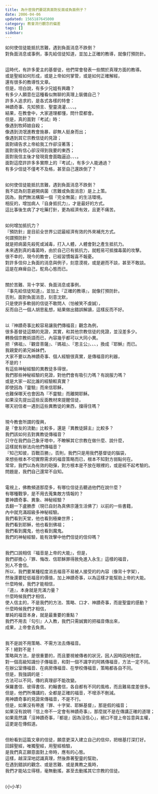 ```yaml
---
title: 為什麼我們要認真面對反面或負面例子？
date: 2006-04-06
updated: 1565187645000
category: 教會流行觀念的偏差
tags: []
sidebar: 
---
```


<p>如何使信徒能抵抗苦難，遇到負面消息不跌倒？<br/>
對負面消息或事例，事先給信徒知道，並加上正確的教導，就像打預防針。</p>
<p><br/>
這時代，有許多愛主的基督徒，他們常會發表一些關於真理方面的教導。<br/>
或是聖經如何形成，或是上帝如何掌管，或是如何正確解經，<br/>
還有很多的教導性文章。<br/>
但是，坦白說，有多少兄姐有興趣？<br/>
有多少人願意在這種看似無聊的真理上裝備自己？<br/>
許多人追求的，是各式各樣的特會：<br/>
神蹟奇事、先知預言、聖靈澆灌、、、、。<br/>
結果，在教會中，大家道理都懂，問什麼都會。<br/>
但是，真的面對『考試』時：<br/>
像遇到牧師娘自殺；<br/>
像遇到流氓進教會施暴，卻無人挺身而出；<br/>
像遇到其它宗教信徒的見證；<br/>
面對禱告求上帝給我工作卻沒著落；<br/>
面對我有信心卻沒得到我要的東西；<br/>
面對我信主後才發現竟會面臨逼迫、、、。<br/>
面對這麼許許多多實際上的『考試』，有多少人能通過？<br/>
有多少信徒不僅考不及格，甚至自己還跌倒了？</p>
<p><br/>
如何使信徒能抵抗苦難，遇到負面消息不跌倒？<br/>
我不認為刻意避開病菌（苦難或負面消息）是上上策。<br/>
因為，我們無法構築一個『完全無菌』的生活環境。<br/>
相反的，增加病人『自身抵抗力』，才是最好的方式。<br/>
這比事後生病了才吃藥打針，更為經濟有效，且更不痛苦。</p>
<p><br/>
如何增加抵抗力？<br/>
『預防針』是目前全世界公認最經濟有效的外來補充方式。<br/>
何謂預防針？<br/>
就是把病菌先殺死或減毒，打入人體，人體會對之產生抵抗力。<br/>
未來遇到真的毒菌時，由於自己已有抵抗力，就輕易可抵擋毒菌的攻擊。<br/>
很不幸的，現今的教會，已經習慣報喜不報憂。<br/>
對許多信仰上負面的消息與例子，刻意漠視，或是避而不談，甚至不敢談。<br/>
這是在麻痺自己，鴕鳥心態而已。</p>
<p><br/>
關於苦難、背十字架、負面消息或事例，<br/>
『事先給信徒知道』，並加上『正確的教導』，就像打預防針。<br/>
否則，面對負面消息，刻意沈默，<br/>
只是使許多軟弱的信徒不敢問人（怕被笑不虔誠），<br/>
反而自己一個人胡思亂想，結果做出錯誤解讀，這樣反而不好。</p>
<p><br/>
以『神蹟奇事比較容易讓我們傳福音』觀念為例，<br/>
很多基督徒這類的見證，其實，和其他宗教信徒的見證，並沒差多少。<br/>
轉換個宗教術語而已，內容幾乎都可以大同小異。<br/>
把『佛祖』、『觀音菩薩』、『媽祖』、『恩主公』、、、，換成『耶穌』而已。<br/>
我親愛的弟兄姊妹們，<br/>
大家不要以為神蹟奇事、個人經驗很真實，是傳福音的利器，<br/>
不是的！<br/>
有這些神秘經驗的異教徒多得很，<br/>
我們那些神秘經驗的見證，對他們會有吸引力嗎？有說服力嗎？<br/>
或是大家一起比誰的經驗較真實？<br/>
即使因為『靈驗』而來信耶穌，<br/>
也難保哪天也會因為『不靈驗』而離開耶穌。<br/>
如果沒先提出這些反面教材來提醒信徒，<br/>
哪天初信者一遇到這些異教徒的東西，擋得住嗎？</p>
<p><br/>
現今教會所謂的復興，<br/>
是『會友的流動』比較多，還是『異教徒歸主』比較多？<br/>
我們該如何去對異教徒傳福音？<br/>
只守在我們自己象牙塔中，不瞭解其它宗教在做什麼、說什麼，<br/>
這樣就有辦法向他們傳福音？<br/>
『知己知彼，百戰百勝』，否則，我們只是用我們基督徒的腦袋，<br/>
來想些根本不切實際需求的福音策略而已，根本不知對方弱點何在。<br/>
常常，我們以為有效的砲彈，對方根本是不放在眼裡的，或是經不起考驗的。<br/>
問題是，我們自己還常不自知。</p>
<p><br/>
電視上，佛教頻道那麼多，有哪位信徒去聽過他們在說什麼？<br/>
有哪種戰爭，是不用去蒐集敵方情報的？<br/>
要神蹟奇事、異象、神秘經驗？<br/>
去翻一下盧勝彥（現已自封為真佛宗蓮生活佛了）以前的一些書籍，<br/>
內中就充滿超級多神秘經驗。<br/>
我們看到天堂，他也看到極樂世界；<br/>
我們看到耶穌，他也看到佛祖；<br/>
我們看到魔鬼，他也看到魔鬼。<br/>
我們的神秘經驗，能有效擊中他們信徒的信仰嗎？</p>
<p><br/>
我們口說相信『福音是上帝的大能』，但是，<br/>
我們卻擔心『罪、悔改、信耶穌罪得赦免進入永生』這樣的福音，<br/>
別人不會信。<br/>
所以，我們要某種程度消去福音不易被人接受的的內容（像背十字架），<br/>
然後還要貶低福音的價值，加上神蹟奇事，以為這樣才能幫助上帝的大能。<br/>
什麼時候，我們才能相信，<br/>
『道』，本身就是充滿力量？<br/>
什麼時候我們才相信，<br/>
使人信主的，不是我們的方法、策略、口才、神蹟奇事，而是聖靈的感動？<br/>
什麼時候我們才相信，<br/>
單純的福音本身，就是最重要的重點？<br/>
我們不用去『勾引』人入教，我們只需誠實的把福音傳出來，<br/>
成果，上帝會去負責。</p>
<p><br/>
我不是說不用策略、不需方法去傳福音。<br/>
不！絕對不是！<br/>
策略與方法，是很重要的，而且要視被傳者的狀況，因人因時因地制宜。<br/>
對一個高級知識份子傳福音，和對一個不識字的阿媽傳福音，方法一定不同。<br/>
在辦公室傳福音、在病房傳福音、在學校傳福音，策略都各自不同。<br/>
但是，我強調的是：<br/>
方法可以不同，傳的真理卻不能改變。<br/>
保羅書信、彼得書信、約翰書信，各自都有不同的風格，而且難易度差很多。<br/>
但是，他們所傳講的，全都是正確的福音，不增添不刪減。<br/>
用神蹟奇事的見證來傳福音，不是不行。<br/>
但是，如果沒有帶進『罪、十字架、耶穌基督』，那是假的福音；<br/>
如果沒有說明『信上帝不一定會有神蹟奇事』，那麼就不是在傳講正確的道理；<br/>
如果竟然講「沒神蹟奇事，『都是』因為沒信心」，絕口不提上帝旨意與主權，<br/>
這更是在傳假道。</p>
<p><br/>
但盼看到這篇文章的信徒，願意更深入建立自己的信仰，把根基打深打好。<br/>
回歸聖經，唯獨聖經，用聖經檢驗，<br/>
是我們真正願意面對上帝時，應有的心態。<br/>
這樣，越深深地認識真理，然後靠著聖靈的幫助，<br/>
在遇到錯誤的觀念、或是苦難、或是異教之風時，<br/>
我們才能站立得穩，毫無動搖，甚至去動搖其它宗教的信徒。</p>
<p><br/>
(小小羊）</p>

